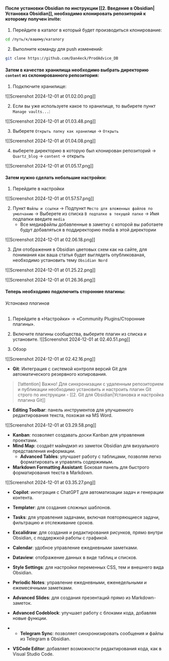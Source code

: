 #### После установки Obsidian по инструкции [[2. Введение в Obsidian|Установка Obsidian]], необходимо клонировать репозиторий к которому получен invite:

1. Перейдите в каталог в который будет производиться клонирование:

```bash
cd /путь/к/вашему/каталогу
```

2. Выполните команду для push изменений:

```bash
git clone https://github.com/Dan4eck/ProdAdvice_DB
```

#### Затем в качестве хранилища необходимо выбрать директорию `content` из склонированного репозитория:

1. Подключите хранилище:
   
![[Screenshot 2024-12-01 at 01.02.00.png]]

2. Если вы уже используете какое то хранилище, то выбирете пункт `Manage vaults...`:
   
![[Screenshot 2024-12-01 at 01.03.48.png]]

3. Выберете `Открыть папку как хранилище` -> `Открыть`
   
![[Screenshot 2024-12-01 at 01.04.08.png]]

4. выберете директорию в которую был клонирован репозиторий -> `Quartz_blog` -> `content` -> открыть

![[Screenshot 2024-12-01 at 01.05.17.png]]

#### Затем нужно сделать небольшие настройки:

1. Перейдите в настройки

![[Screenshot 2024-12-01 at 01.57.57.png]]

2. Пункт `Файлы и ссылки` -> Подпункт `Место для вложенных файлов по умолчанию` -> Выберете из списка `В подпапке в текущей папке` -> Имя подпапки введите `media`
   - Все медиафайлы добавленные в заметку с которой вы работаете будут добавляться в поддиректорию media в этой директории

![[Screenshot 2024-12-01 at 02.06.18.png]]

3. Для отображения в Obsidian цветовых схем как на сайте, для понимания как ваша статья будет выглядеть опубликованая, необходимо установить тему `Obsidian Nord`

![[Screenshot 2024-12-01 at 01.25.22.png]]

![[Screenshot 2024-12-01 at 01.26.36.png]]

#### Теперь необходимо подключить сторонние плагины:

###### Установка плагинов
1. Перейдите в «Настройки» → «Community Plugins/Сторонние плагины».
2. Включите плагины сообщества, выберите плагин из списка и установите.
![[Screenshot 2024-12-01 at 02.40.51.png]]

3. Обзор

![[Screenshot 2024-12-01 at 02.42.16.png]]

- **Git**: Интеграция с системой контроля версий Git для автоматического резервного копирования.

> [!attention] Важно!
> Для синхронизации с удаленным репозиторием и публикации необходимо установить и настроить плагин Git строго по инструкции - [[2. Git для Obsidian|Установка и настройка плагина Git]]

- **Editing Toolbar**: панель инструментов для улучшенного редактирования текста, похожая на MS Word.

![[Screenshot 2024-12-01 at 03.29.58.png]]

- **Kanban**: позволяет создавать доски Kanban для управления проектами.
- **Mind Map**: создаёт майндмэп из заметок Obsidian для визуального представления информации.
  - **Advanced Tables**: улучшает работу с таблицами, позволяя легко форматировать и управлять содержимым.
- **Markdown Formatting Assistant**: Боковая панель для быстрого форматирования текста в Markdown.

![[Screenshot 2024-12-01 at 03.35.27.png]]

- **Copilot**: интеграция с ChatGPT для автоматизации задач и генерации контента.
- **Templater**: для создания сложных шаблонов.


- **Tasks**: для управления задачами, включая повторяющиеся задачи, фильтрацию и отслеживание сроков.

- **Excalidraw**: для создания и редактирования рисунков, прямо внутри Obsidian, с поддержкой работы с графикой.
- **Calendar**: удобное управление ежедневными заметками.

- **Dataview**: отображение данных в виде таблиц и списков.
- **Style Settings**: для настройки переменных CSS, тем и внешнего вида Obsidian.
- **Periodic Notes**: управление ежедневными, еженедельными и ежемесячными заметками.
- **Advanced Slides**: для создания презентаций прямо из Markdown-заметок.

- **Advanced Codeblock**: улучшает работу с блоками кода, добавляя новые функции.
- - **Telegram Sync**: позволяет синхронизировать сообщения и файлы из Telegram в Obsidian.
- **VSCode Editor**: добавляет возможности редактирования кода, как в Visual Studio Code.